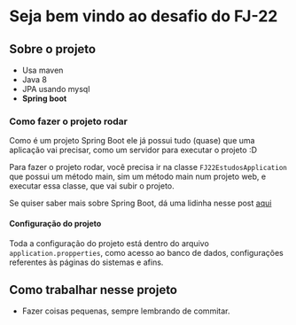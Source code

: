 # Seja bem vindo ao desafio do FJ-22 

## Sobre o projeto 

* Usa maven
* Java 8 
* JPA usando mysql
* **Spring boot**

### Como fazer o projeto rodar

Como é um projeto Spring Boot ele já possui tudo (quase) que uma aplicação vai precisar, como um servidor para executar o projeto :D

Para fazer o projeto rodar, você precisa ir na classe `FJ22EstudosApplication` que possui um método main, sim um método main num projeto web, e executar essa classe, que vai subir o projeto.

Se quiser saber mais sobre Spring Boot, dá uma lidinha nesse post [aqui](https://domineospring.wordpress.com/2015/06/26/comecando-com-a-magia-do-spring-boot/)


#### Configuração do projeto

Toda a configuração do projeto está dentro do arquivo `application.propperties`, como acesso ao banco de dados, configurações referentes às páginas do sistemas e afins.



## Como trabalhar nesse projeto

* Fazer coisas pequenas, sempre lembrando de commitar.
